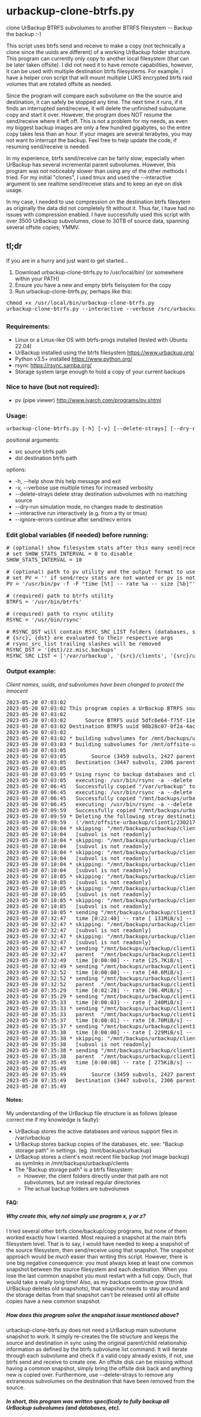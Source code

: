 # urbackup-clone-btrfs.py
clone UrBackup BTRFS subvolumes to another BTRFS filesystem -- Backup the backup :-)

This script uses btrfs send and receive to make a copy (not technically a clone since the uuids are different) of a working UrBackup folder structure.  This program can currently only copy to another local filesystem (that can be later taken offsite).  I did not need it to have remote capabilities, however, it can be used with multiple destination btrfs filesystems.  For example, I have a helper cron script that will mount multiple LUKS encrypted btrfs raid volumes that are rotated offsite as needed.

Since the program will compare each subvolume on the the source and destination, it can safely be stopped any time.  The next time it runs, if it finds an interrupted send/receive, it will delete the unfinished subvolume copy and start it over.  However, the program does NOT resume the send/receive where it left off.  This is not a problem for my needs, as even my biggest backup images are only a few hundred gigabytes, so the entire copy takes less than an hour.  If your images are several terabytes, you may not want to interrupt the backup.  Feel free to help update the code, if resuming send/receive is needed.

In my experience, btrfs send/receive can be fairly slow; especially when UrBackup has several incremental parent subvolumes.  However, this program was not noticeably slower than using any of the other methods I tried.  For my initial "clones", I used tmux and used the --interactive argument to see realtime send/receive stats and to keep an eye on disk usage.  

In my case, I needed to use compression on the destination btrfs filesytem as originally the data did not completely fit without it.  Thus far, I have had no issues with compression enabled.  I have successfully used this script with over 3500 UrBackup subvolumes, close to 30TB of source data, spanning several offsite copies; YMMV.

## tl;dr
If you are in a hurry and just want to get started...
1) Download urbackup-clone-btrfs.py to /usr/local/bin/ (or somewhere within your PATH)
2) Ensure you have a new and empty btrfs fielsystem for the copy
3) Run urbackup-clone-btrfs.py, perhaps like this:
<pre>
chmod +x /usr/local/bin/urbackup-clone-btrfs.py
urbackup-clone-btrfs.py --interactive --verbose /src/urbackup/mountpoint /dst/btrfs/mountpoint
</pre>

## 

### Requirements:
* Linux or a Linux-like OS with btrfs-progs installed (tested with Ubuntu 22.04)
* UrBackup installed using the btrfs filesystem https://www.urbackup.org/
* Python v3.5+ installed https://www.python.org/
* rsync https://rsync.samba.org/
* Storage system large enough to hold a copy of your current backups

### Nice to have (but not required):
* pv (pipe viewer) http://www.ivarch.com/programs/pv.shtml

### Usage:
<pre>
urbackup-clone-btrfs.py [-h] [-v] [--delete-strays] [--dry-run] [--interactive] [--ignore-errors] src dst
</pre>

positional arguments:
  * src              source btrfs path
  * dst              destination btrfs path

options:
  * -h, --help       show this help message and exit
  * -v, --verbose    use multiple times for increased verbosity
  * --delete-strays  delete stray destination subvolumes with no matching source
  * --dry-run        simulation mode, no changes made to destination
  * --interactive    run interactively (e.g. from a tty or tmux)
  * --ignore-errors  continue after send/recv errors

### Edit global variables (if needed) before running:
<pre>
# (optional) show filesystem stats after this many send|receive tasks
# set SHOW_STATS_INTERVAL = 0 to disable
SHOW_STATS_INTERVAL = 10

# (optional) path to pv utility and the output format to use
# set PV = '' if send/recv stats are not wanted or pv is not installed
PV = '/usr/bin/pv -f -F "time [%t] -- rate %a -- size [%b]"'

# (required) path to btrfs utility
BTRFS = '/usr/bin/btrfs'

# (required) path to rsync utility
RSYNC = '/usr/bin/rsync'

# RSYNC_DST will contain RSYC_SRC_LIST folders (databases, symlinks, etc)
# {src}, {dst} are evaluated to their respective args
# rsync_src_list trailing slashes will be removed
RSYNC_DST = '{dst}/zz.misc.backups'
RSYNC_SRC_LIST = ['/var/urbackup', '{src}/clients', '{src}/urbackup']
</pre>

### Output example:
_Client names, uuids, and subvolumes have been changed to protect the innocent_
<pre>
2023-05-20 07:03:02 
2023-05-20 07:03:02 This program copies a UrBackup BTRFS source to a new destination
2023-05-20 07:03:02 
2023-05-20 07:03:02      Source BTRFS uuid 5dfc6e64-f75f-11ed-8792-3988dc35b6cc path /mnt/backups/urbackup
2023-05-20 07:03:02 Destination BTRFS uuid 98b28c07-0f2a-4acb-97a5-21cacf646c6c path /mnt/offsite-urbackup
2023-05-20 07:03:02 
2023-05-20 07:03:02 * building subvolumes for /mnt/backups/urbackup
2023-05-20 07:03:03 * building subvolumes for /mnt/offsite-urbackup
2023-05-20 07:03:05 
2023-05-20 07:03:05        Source (3459 subvols, 2427 parents, 123 orphans, 72.0% full): /mnt/backups/urbackup
2023-05-20 07:03:05   Destination (3447 subvols, 2306 parents,  10 orphans, 76.2% full): /mnt/offsite-urbackup
2023-05-20 07:03:05 
2023-05-20 07:03:05 * Using rsync to backup databases and client symlinks
2023-05-20 07:03:05   executing: /usr/bin/rsync -a --delete --relative "/var/urbackup" "/mnt/offsite-urbackup/zz.misc.backups"
2023-05-20 07:06:45   Successfully copied "/var/urbackup" to "/mnt/offsite-urbackup/zz.misc.backups"
2023-05-20 07:06:45   executing: /usr/bin/rsync -a --delete --relative "/mnt/backups/urbackup/clients" "/mnt/offsite-urbackup/zz.misc.backups"
2023-05-20 07:06:45   Successfully copied "/mnt/backups/urbackup/clients" to "/mnt/offsite-urbackup/zz.misc.backups"
2023-05-20 07:06:45   executing: /usr/bin/rsync -a --delete --relative "/mnt/backups/urbackup/urbackup" "/mnt/offsite-urbackup/zz.misc.backups"
2023-05-20 07:09:59   Successfully copied "/mnt/backups/urbackup/urbackup" to "/mnt/offsite-urbackup/zz.misc.backups"
2023-05-20 07:09:59 * Deleting the following stray destination subvolumes:
2023-05-20 07:09:59   ('/mnt/offsite-urbackup/client1/230217-2353_Image_SYSVOL', '/mnt/offsite-urbackup/client2/230519-0653_Image_ESP', '/mnt/offsite-urbackup/client3/230515-0852_Image_SYSVOL', '/mnt/offsite-urbackup/client2/230519-0649_Image_SYSVOL', '/mnt/offsite-urbackup/client1/230217-2359_Image_C', '/mnt/offsite-urbackup/client3/230515-0855_Image_ESP')
2023-05-20 07:10:04 * skipping: "/mnt/backups/urbackup/client4/230513-0602_Image_C"
2023-05-20 07:10:04   [subvol is not readonly]
2023-05-20 07:10:04 * skipping: "/mnt/backups/urbackup/client5/230513-0721_Image_C"
2023-05-20 07:10:04   [subvol is not readonly]
2023-05-20 07:10:04 * skipping: "/mnt/backups/urbackup/client6/230513-0841_Image_C"
2023-05-20 07:10:04   [subvol is not readonly]
2023-05-20 07:10:04 * skipping: "/mnt/backups/urbackup/client7/230515-1013_Image_C"
2023-05-20 07:10:04   [subvol is not readonly]
2023-05-20 07:10:05 * skipping: "/mnt/backups/urbackup/client8/230516-1258_Image_C"
2023-05-20 07:10:05   [subvol is not readonly]
2023-05-20 07:10:05 * skipping: "/mnt/backups/urbackup/client9/230517-2217_Image_C"
2023-05-20 07:10:05   [subvol is not readonly]
2023-05-20 07:10:05 * skipping: "/mnt/backups/urbackup/client10/230518-0644_Image_C"
2023-05-20 07:10:05   [subvol is not readonly]
2023-05-20 07:10:05 * sending "/mnt/backups/urbackup/client3/230519-0528_Image_C" to "/mnt/offsite-urbackup/client3/230519-0528_Image_C"
2023-05-20 07:32:47   time [0:22:40] -- rate [ 131MiB/s] -- size [ 175GiB]
2023-05-20 07:32:47 * skipping: "/mnt/backups/urbackup/client11/230519-0848_Image_SYSVOL"
2023-05-20 07:32:47   [subvol is not readonly]
2023-05-20 07:32:47 * skipping: "/mnt/backups/urbackup/client12/230519-1659_Image_C"
2023-05-20 07:32:47   [subvol is not readonly]
2023-05-20 07:32:47 * sending "/mnt/backups/urbackup/client13/230519-2247" to "/mnt/offsite-urbackup/client13/230519-2247"
2023-05-20 07:32:47   parent  "/mnt/backups/urbackup/client13/230518-2309"
2023-05-20 07:32:49   time [0:00:00] -- rate [25.7KiB/s] -- size [2.73KiB]
2023-05-20 07:32:49 * sending "/mnt/backups/urbackup/client1/230520-0142_Image_SYSVOL" to "/mnt/offsite-urbackup/client1/230520-0142_Image_SYSVOL"
2023-05-20 07:32:52   time [0:00:00] -- rate [40.6MiB/s] -- size [27.0MiB]
2023-05-20 07:32:52 * sending "/mnt/backups/urbackup/client1/230520-0143_Image_C" to "/mnt/offsite-urbackup/client1/230520-0143_Image_C"
2023-05-20 07:32:52   parent  "/mnt/backups/urbackup/client1/230513-0137_Image_C"
2023-05-20 07:35:29   time [0:02:28] -- rate [96.4MiB/s] -- size [14.0GiB]
2023-05-20 07:35:29 * sending "/mnt/backups/urbackup/client14/230520-0312_Image_SYSVOL" to "/mnt/offsite-urbackup/client14/230520-0312_Image_SYSVOL"
2023-05-20 07:35:33   time [0:00:03] -- rate [ 240MiB/s] -- size [ 941MiB]
2023-05-20 07:35:33 * sending "/mnt/backups/urbackup/client15/230520-0142" to "/mnt/offsite-urbackup/client15/230520-0142"
2023-05-20 07:35:33   parent  "/mnt/backups/urbackup/client15/230519-0100"
2023-05-20 07:35:37   time [0:00:01] -- rate [8.70MiB/s] -- size [15.3MiB]
2023-05-20 07:35:37 * sending "/mnt/backups/urbackup/client14/230520-0329_Image_ESP" to "/mnt/offsite-urbackup/client14/230520-0329_Image_ESP"
2023-05-20 07:35:38   time [0:00:00] -- rate [ 229MiB/s] -- size [ 100MiB]
2023-05-20 07:35:38 * skipping: "/mnt/backups/urbackup/client14/230520-0335_Image_C"
2023-05-20 07:35:38   [subvol is not readonly]
2023-05-20 07:35:38 * sending "/mnt/backups/urbackup/client16/230520-0512" to "/mnt/offsite-urbackup/client16/230520-0512"
2023-05-20 07:35:38   parent  "/mnt/backups/urbackup/client16/230519-0546"
2023-05-20 07:35:49   time [0:00:08] -- rate [ 275KiB/s] -- size [2.37MiB]
2023-05-20 07:35:49 
2023-05-20 07:35:49        Source (3459 subvols, 2427 parents, 123 orphans, 72.0% full): /mnt/backups/urbackup
2023-05-20 07:35:49   Destination (3447 subvols, 2306 parents,  10 orphans, 76.7% full): /mnt/offsite-urbackup
2023-05-20 07:35:49 
</pre>

#### Notes:
My understanding of the UrBackup file structure is as follows (please correct me if my knowledge is faulty):
* UrBackup stores the active databases and various support files in /var/urbackup
* UrBackup stores backup copies of the databases, etc. see: "Backup storage path" in settings. (eg. /mnt/backups/urbackup)
* UrBackup stores a client's most recent file backup (not image backup) as symlinks in /mnt/backups/urbackup/clients
* The "Backup storage path" is a btrfs filesystem:
  * However, the client folders directly under that path are not subvolumes, but are instead regular directories
  * The actual backup folders are subvolumes

#### FAQ:
##### Why create this, why not simply use program x, y or z?
I tried several other btrfs clone/backup/copy programs, but none of them worked exactly how I wanted.  Most required a snapshot at the main btrfs filesystem level.  That is to say, I would have needed to keep a snapshot of the source filesystem, then send/receive using that snapshot.  The snapshot approach would be *much* easier than writing this script.  However, there is one big negative consequence: you must always keep at least one common snapshot between the source filesystem and each destination. When you lose the last common snapshot you must restart with a full copy.  Ouch, that would take a really long time!  Also, as my backups continue grow (think UrBackup deletes old snapshots), that snapshot needs to stay around and the storage deltas from that snapshot can't be released until all offsite copies have a new common snapshot.
##### How does this program solve the snapshot issue mentioned above?
urbackup-clone-btrfs.py does not need a UrBackup main subvolume snapshot to work.  It simply re-creates the file structure and keeps the source and destination in sync using the original parent/child relationship information as defined by the btrfs subvolume list command.  It will iterate through each subvolume and check if a valid copy already exists, if not, use btrfs send and receive to create one.  An offsite disk can be missing without having a common snapshot, simply bring the offsite disk back and anything new is copied over.  Furthermore, use --delete-strays to remove any extraneous subvolumes on the destination that have been removed from the source.

##### In short, this program was written specificaly to fully backup all UrBackup subvolumes (and databases, etc).
